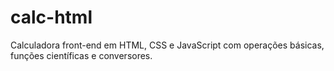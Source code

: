 # calc-html
Calculadora front-end em HTML, CSS e JavaScript com operações básicas, funções científicas e conversores.
